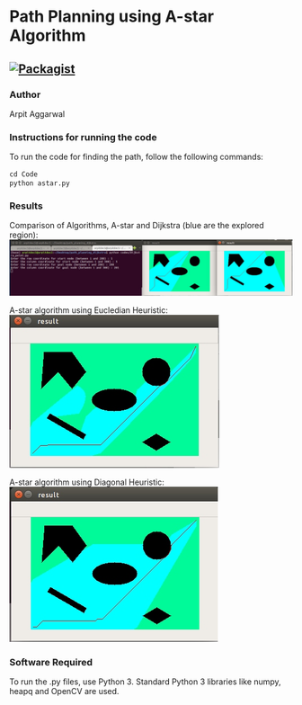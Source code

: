 # Path Planning using A-star Algorithm

[![Packagist](https://img.shields.io/packagist/l/doctrine/orm.svg)](LICENSE.md)
---


### Author
Arpit Aggarwal


### Instructions for running the code
To run the code for finding the path, follow the following commands:

```
cd Code
python astar.py
```


### Results

Comparison of Algorithms, A-star and Dijkstra (blue are the explored region):
![Screenshot](screen.jpg)

A-star algorithm using Eucledian Heuristic:<br>
![Screenshot](screen1.jpg)

A-star algorithm using Diagonal Heuristic:<br>
![Screenshot](screen2.jpg)


### Software Required
To run the .py files, use Python 3. Standard Python 3 libraries like numpy, heapq and OpenCV are used.
